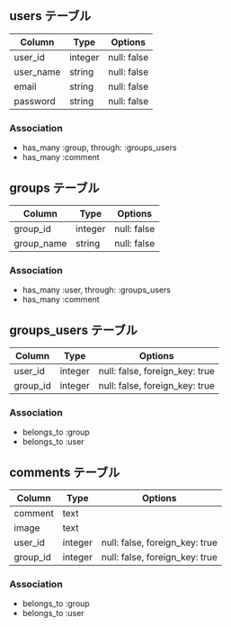 ## users テーブル
|Column|Type|Options|
|------|----|-------|
|user_id|integer|null: false|
|user_name|string|null: false|
|email|string|null: false|
|password|string|null: false|
### Association
- has_many :group, through: :groups_users
- has_many :comment


## groups テーブル
|Column|Type|Options|
|------|----|-------|
|group_id|integer|null: false|
|group_name|string|null: false|
### Association
- has_many :user, through: :groups_users
- has_many :comment


## groups_users テーブル
|Column|Type|Options|
|------|----|-------|
|user_id|integer|null: false, foreign_key: true|
|group_id|integer|null: false, foreign_key: true|
### Association
- belongs_to :group
- belongs_to :user


## comments テーブル
|Column|Type|Options|
|------|----|-------|
|comment|text||
|image|text||
|user_id|integer|null: false, foreign_key: true|
|group_id|integer|null: false, foreign_key: true|
### Association
- belongs_to :group
- belongs_to :user
